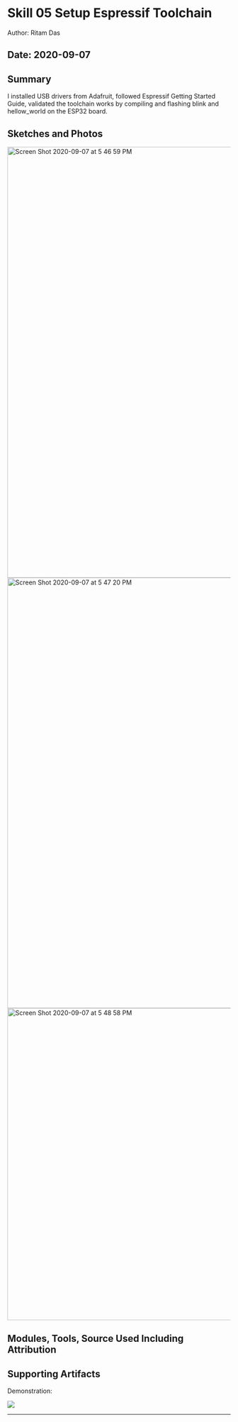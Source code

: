 #  Skill 05 Setup Espressif Toolchain

Author: Ritam Das

Date: 2020-09-07
-----

## Summary
I installed USB drivers from Adafruit, followed Espressif Getting Started Guide, validated the toolchain works by compiling and flashing blink and hellow_world on the ESP32 board.

## Sketches and Photos
<img width="972" alt="Screen Shot 2020-09-07 at 5 46 59 PM" src="https://user-images.githubusercontent.com/37518854/92417861-82013f00-f132-11ea-8ee7-7deb9fb124cf.png">

<img width="971" alt="Screen Shot 2020-09-07 at 5 47 20 PM" src="https://user-images.githubusercontent.com/37518854/92417862-8594c600-f132-11ea-8679-ee777b84f730.png">

<img width="704" alt="Screen Shot 2020-09-07 at 5 48 58 PM" src="https://user-images.githubusercontent.com/37518854/92417867-89c0e380-f132-11ea-964f-cab04f6617c8.png">

## Modules, Tools, Source Used Including Attribution


## Supporting Artifacts
Demonstration:

[![](http://img.youtube.com/vi/wV2sc4YSy44/0.jpg)](http://www.youtube.com/watch?v=wV2sc4YSy44 "")

-----
